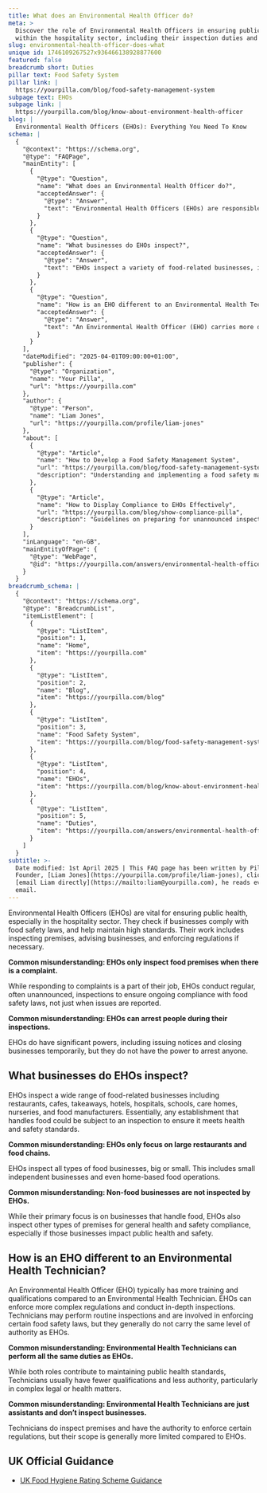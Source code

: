 ```yaml
---
title: What does an Environmental Health Officer do?
meta: >
  Discover the role of Environmental Health Officers in ensuring public health
  within the hospitality sector, including their inspection duties and powers.
slug: environmental-health-officer-does-what
unique id: 1746109267527x936466138928877600
featured: false
breadcrumb short: Duties
pillar text: Food Safety System
pillar link: |
  https://yourpilla.com/blog/food-safety-management-system
subpage text: EHOs
subpage link: |
  https://yourpilla.com/blog/know-about-environment-health-officer
blog: |
  Environmental Health Officers (EHOs): Everything You Need To Know
schema: |
  {
    "@context": "https://schema.org",
    "@type": "FAQPage",
    "mainEntity": [
      {
        "@type": "Question",
        "name": "What does an Environmental Health Officer do?",
        "acceptedAnswer": {
          "@type": "Answer",
          "text": "Environmental Health Officers (EHOs) are responsible for ensuring public health, especially in the hospitality sector. They perform regular inspections, even without specific complaints, to enforce food safety regulations and maintain high standards in food-related businesses."
        }
      },
      {
        "@type": "Question",
        "name": "What businesses do EHOs inspect?",
        "acceptedAnswer": {
          "@type": "Answer",
          "text": "EHOs inspect a variety of food-related businesses, including but not limited to restaurants, cafes, takeaways, hotels, hospitals, schools, care homes, nurseries, and food manufacturers, regardless of the size or type of the business."
        }
      },
      {
        "@type": "Question",
        "name": "How is an EHO different to an Environmental Health Technician?",
        "acceptedAnswer": {
          "@type": "Answer",
          "text": "An Environmental Health Officer (EHO) carries more qualifications and authority than an Environmental Health Technician. EHOs enforce more complex regulations and conduct thorough inspections, while Technicians generally handle more routine tasks and have a more limited scope of enforcement."
        }
      }
    ],
    "dateModified": "2025-04-01T09:00:00+01:00",
    "publisher": {
      "@type": "Organization",
      "name": "Your Pilla",
      "url": "https://yourpilla.com"
    },
    "author": {
      "@type": "Person",
      "name": "Liam Jones",
      "url": "https://yourpilla.com/profile/liam-jones"
    },
    "about": [
      {
        "@type": "Article",
        "name": "How to Develop a Food Safety Management System",
        "url": "https://yourpilla.com/blog/food-safety-management-system",
        "description": "Understanding and implementing a food safety management system to ensure daily compliance, cleaning, and maintenance to impress Environmental Health Officers at unannounced inspections."
      },
      {
        "@type": "Article",
        "name": "How to Display Compliance to EHOs Effectively",
        "url": "https://yourpilla.com/blog/show-compliance-pilla",
        "description": "Guidelines on preparing for unannounced inspections by EHOs, focusing on the readiness and compliance of your team."
      }
    ],
    "inLanguage": "en-GB",
    "mainEntityOfPage": {
      "@type": "WebPage",
      "@id": "https://yourpilla.com/answers/environmental-health-officer-does-what"
    }
  }
breadcrumb_schema: |
  {
    "@context": "https://schema.org",
    "@type": "BreadcrumbList",
    "itemListElement": [
      {
        "@type": "ListItem",
        "position": 1,
        "name": "Home",
        "item": "https://yourpilla.com"
      },
      {
        "@type": "ListItem",
        "position": 2,
        "name": "Blog",
        "item": "https://yourpilla.com/blog"
      },
      {
        "@type": "ListItem",
        "position": 3,
        "name": "Food Safety System",
        "item": "https://yourpilla.com/blog/food-safety-management-system"
      },
      {
        "@type": "ListItem",
        "position": 4,
        "name": "EHOs",
        "item": "https://yourpilla.com/blog/know-about-environment-health-officer"
      },
      {
        "@type": "ListItem",
        "position": 5,
        "name": "Duties",
        "item": "https://yourpilla.com/answers/environmental-health-officer-does-what"
      }
    ]
  }
subtitle: >-
  Date modified: 1st April 2025 | This FAQ page has been written by Pilla
  Founder, [Liam Jones](https://yourpilla.com/profile/liam-jones), click to
  [email Liam directly](https://mailto:liam@yourpilla.com), he reads every
  email.
---
```

Environmental Health Officers (EHOs) are vital for ensuring public health, especially in the hospitality sector. They check if businesses comply with food safety laws, and help maintain high standards. Their work includes inspecting premises, advising businesses, and enforcing regulations if necessary.

**Common misunderstanding: EHOs only inspect food premises when there is a complaint.**

While responding to complaints is a part of their job, EHOs conduct regular, often unannounced, inspections to ensure ongoing compliance with food safety laws, not just when issues are reported.

**Common misunderstanding: EHOs can arrest people during their inspections.**

EHOs do have significant powers, including issuing notices and closing businesses temporarily, but they do not have the power to arrest anyone.

## What businesses do EHOs inspect?

EHOs inspect a wide range of food-related businesses including restaurants, cafes, takeaways, hotels, hospitals, schools, care homes, nurseries, and food manufacturers. Essentially, any establishment that handles food could be subject to an inspection to ensure it meets health and safety standards.

**Common misunderstanding: EHOs only focus on large restaurants and food chains.**

EHOs inspect all types of food businesses, big or small. This includes small independent businesses and even home-based food operations.

**Common misunderstanding: Non-food businesses are not inspected by EHOs.**

While their primary focus is on businesses that handle food, EHOs also inspect other types of premises for general health and safety compliance, especially if those businesses impact public health and safety.

## How is an EHO different to an Environmental Health Technician?

An Environmental Health Officer (EHO) typically has more training and qualifications compared to an Environmental Health Technician. EHOs can enforce more complex regulations and conduct in-depth inspections. Technicians may perform routine inspections and are involved in enforcing certain food safety laws, but they generally do not carry the same level of authority as EHOs.

**Common misunderstanding: Environmental Health Technicians can perform all the same duties as EHOs.**

While both roles contribute to maintaining public health standards, Technicians usually have fewer qualifications and less authority, particularly in complex legal or health matters.

**Common misunderstanding: Environmental Health Technicians are just assistants and don’t inspect businesses.**

Technicians do inspect premises and have the authority to enforce certain regulations, but their scope is generally more limited compared to EHOs.

## UK Official Guidance

-   [UK Food Hygiene Rating Scheme Guidance](https://www.food.gov.uk/safety-hygiene/food-hygiene-rating-scheme)
